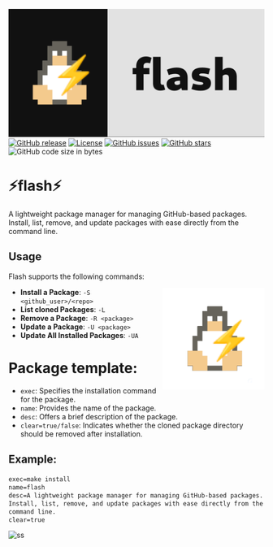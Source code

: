 ![banner](./art/banner.png)
[![GitHub release](https://img.shields.io/github/release/riviox/flash.svg)](https://github.com/riviox/flash/releases)
[![License](https://img.shields.io/github/license/riviox/flash.svg)](https://github.com/riviox/flash/blob/main/LICENSE)
[![GitHub issues](https://img.shields.io/github/issues/riviox/flash.svg)](https://github.com/riviox/flash/issues)
[![GitHub stars](https://img.shields.io/github/stars/riviox/flash.svg)](https://github.com/riviox/flash/stargazers)
![GitHub code size in bytes](https://img.shields.io/github/languages/code-size/riviox/flash)
# ⚡flash⚡
A lightweight package manager for managing GitHub-based packages. Install, list, remove, and update packages with ease directly from the command line.


## Usage

Flash supports the following commands:

<img src="./art/logo.png" alt="Flash Logo" align="right" height="200px">

- **Install a Package**: `-S <github_user>/<repo>`
- **List cloned Packages**: `-L`
- **Remove a Package**: `-R <package>`
- **Update a Package**: `-U <package>`
- **Update All Installed Packages**: `-UA`

# Package template:

- `exec`: Specifies the installation command for the package.
- `name`: Provides the name of the package.
- `desc`: Offers a brief description of the package.
- `clear=true/false`: Indicates whether the cloned package directory should be removed after installation.
## Example:
```
exec=make install
name=flash
desc=A lightweight package manager for managing GitHub-based packages. Install, list, remove, and update packages with ease directly from the command line.
clear=true
```

![ss](https://github.com/riviox/flash/assets/100956266/d3f00bde-6030-4996-a25e-d8cd9c259e0c)
